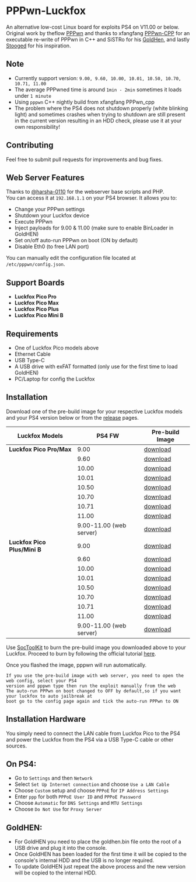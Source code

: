 # PPPwn-Luckfox

An alternative low-cost Linux board for exploits PS4 on V11.00 or below.<br>
Original work by theflow <a href=https://github.com/TheOfficialFloW/PPPwn>PPPwn</a> 
and thanks to xfangfang <a href=https://github.com/xfangfang/PPPwn_cpp>PPPwn-CPP</a> for an executable re-write of PPPwn in C++ and SiSTRo for his <a href=https://github.com/GoldHEN/GoldHEN>GoldHen</a>, and lastly <a href=https://github.com/stooged/PI-Pwn>Stooged</a> for his inspiration. <br>

## Note

- Currently support version: `9.00, 9.60, 10.00, 10.01, 10.50, 10.70, 10.71, 11.00`
- The average PPPwned time is around `1min - 2min` sometimes it loads under `1 minute`
- Using `pppwn` C++ nightly build from xfangfang PPPwn_cpp <be>
- The problem where the PS4 does not shutdown properly (white blinking light) and sometimes crashes when trying to shutdown are still present in the current version resulting in an HDD check, please use it at your own responsibility!

## Contributing
Feel free to submit pull requests for improvements and bug fixes.

## Web Server Features
Thanks to [@harsha-0110](https://github.com/harsha-0110) for the webserver base scripts and PHP.<br>
You can access it at `192.168.1.1` on your PS4 browser. It allows you to:

- Change your PPPwn settings
- Shutdown your Luckfox device
- Execute PPPwn
- Inject payloads for 9.00 & 11.00 (make sure to enable BinLoader in GoldHEN)
- Set on/off auto-run PPPwn on boot (ON by default)
- Disable Eth0 (to free LAN port)
  
You can manually edit the configuration file located at `/etc/pppwn/config.json`.

## Support Boards

- <b>Luckfox Pico Pro</b><br>
- <b>Luckfox Pico Max</b><br>
- <b>Luckfox Pico Plus</b><be>
- <b>Luckfox Pico Mini B</b><br>

## Requirements

- One of Luckfox Pico models above
- Ethernet Cable
- USB Type-C
- A USB drive with exFAT formatted (only use for the first time to load GoldHEN)
- PC/Laptop for config the Luckfox


## Installation

Download one of the pre-build image for your respective Luckfox models and your PS4 version below or from the [release](https://github.com/0x1iii1ii/PPPwn-Luckfox/releases) pages.<br>


| **Luckfox Models**             | **PS4 FW** | **Pre-build Image** 
| ----------------------------- | ---------- | ------------------- | 
| **Luckfox Pico Pro/Max**      | 9.00       | [download](https://github.com/0x1iii1ii/PPPwn-Luckfox/releases/download/1.2.5/pppwn_luckfox_v1.2.5_pro_max_image_FW_9.00.7z)        | 
|                               | 9.60       | [download](https://github.com/0x1iii1ii/PPPwn-Luckfox/releases/download/1.2.5/pppwn_luckfox_v1.2.5_pro_max_image_FW_9.60.7z)        |
|                               | 10.00      | [download](https://github.com/0x1iii1ii/PPPwn-Luckfox/releases/download/1.2.5/pppwn_luckfox_v1.2.5_pro_max_image_FW_10.00.7z)        |
|                               | 10.01      | [download](https://github.com/0x1iii1ii/PPPwn-Luckfox/releases/download/1.2.5/pppwn_luckfox_v1.2.5_pro_max_image_FW_10.01.7z)        |
|                               | 10.50      | [download](https://github.com/0x1iii1ii/PPPwn-Luckfox/releases/download/1.2.5/pppwn_luckfox_v1.2.5_pro_max_image_FW_10.50.7z)        |
|                               | 10.70      | [download](https://github.com/0x1iii1ii/PPPwn-Luckfox/releases/download/1.2.5/pppwn_luckfox_v1.2.5_pro_max_image_FW_10.70.7z)        |
|                               | 10.71      | [download](https://github.com/0x1iii1ii/PPPwn-Luckfox/releases/download/1.2.5/pppwn_luckfox_v1.2.5_pro_max_image_FW_10.71.7z)        |
|                               | 11.00      | [download](https://github.com/0x1iii1ii/PPPwn-Luckfox/releases/download/1.2.5/pppwn_luckfox_v1.2.5_pro_max_image_FW_11.00.7z)        |
|                               | 9.00-11.00 (web server) | [download](https://github.com/0x1iii1ii/PPPwn-Luckfox/releases/download/1.2.5/pppwn_luckfox_v1.2.5_pro_max_image_web_FW_9.00-11.00.7z)        |
| **Luckfox Pico Plus/Mini B**  | 9.00       | [download](https://github.com/0x1iii1ii/PPPwn-Luckfox/releases/download/1.2.5/pppwn_luckfox_v1.2.5_pico_plus_image_FW_9.00.7z)        |
|                               | 9.60       | [download](https://github.com/0x1iii1ii/PPPwn-Luckfox/releases/download/1.2.5/pppwn_luckfox_v1.2.5_pico_plus_image_FW_9.60.7z)        |
|                               | 10.00      | [download](https://github.com/0x1iii1ii/PPPwn-Luckfox/releases/download/1.2.5/pppwn_luckfox_v1.2.5_pico_plus_image_FW_10.00.7z)        |
|                               | 10.01      | [download](https://github.com/0x1iii1ii/PPPwn-Luckfox/releases/download/1.2.5/pppwn_luckfox_v1.2.5_pico_plus_image_FW_10.01.7z)        |
|                               | 10.50      | [download](https://github.com/0x1iii1ii/PPPwn-Luckfox/releases/download/1.2.5/pppwn_luckfox_v1.2.5_pico_plus_image_FW_10.50.7z)        |
|                               | 10.70      | [download](https://github.com/0x1iii1ii/PPPwn-Luckfox/releases/download/1.2.5/pppwn_luckfox_v1.2.5_pico_plus_image_FW_10.70.7z)        |
|                               | 10.71      | [download](https://github.com/0x1iii1ii/PPPwn-Luckfox/releases/download/1.2.5/pppwn_luckfox_v1.2.5_pico_plus_image_FW_10.71.7z)        |
|                               | 11.00      | [download](https://github.com/0x1iii1ii/PPPwn-Luckfox/releases/download/1.2.5/pppwn_luckfox_v1.2.5_pico_plus_image_FW_11.00.7z)        |
|                               | 9.00-11.00 (web server) | [download](https://github.com/0x1iii1ii/PPPwn-Luckfox/releases/download/1.2.5/pppwn_luckfox_v1.2.5_pico_plus_image_web_FW_9.00-11.00.7z)        |

Use [SocToolKit](https://drive.google.com/file/d/1ALo4G7rEaF1GNhUHINoYHT_RGWGddzYw) to burn the pre-build image you downloaded above to your Luckfox. Proceed to burn by following the official tutorial <a href=https://wiki.luckfox.com/Luckfox-Pico/Luckfox-Pico-RV1103/Luckfox-Pico-Flash-burn-image>here</a>.<be>

Once you flashed the image, pppwn will run automatically.<be>

```
If you use the pre-build image with web server, you need to open the web config, select your PS4 
version and pppwn type then run the exploit manually from the web
The auto-run PPPwn on boot changed to OFF by default,so if you want your luckfox to auto jailbreak at 
boot go to the config page again and tick the auto-run PPPwn to ON
```

## Installation Hardware

You simply need to connect the LAN cable from Luckfox Pico to the PS4 and power the Luckfox from the PS4 via a USB Type-C cable or other sources.

## On PS4:<br>

- Go to `Settings` and then `Network`<br>
- Select `Set Up Internet connection` and choose `Use a LAN Cable`<br>
- Choose `Custom` setup and choose `PPPoE` for `IP Address Settings`<br>
- Enter `ppp` for both `PPPoE User ID` and `PPPoE Password`<br>
- Choose `Automatic` for `DNS Settings` and `MTU Settings`<br>
- Choose `Do Not Use` for `Proxy Server`<br>
  
## GoldHEN:<br>

- For GoldHEN you need to place the goldhen.bin file onto the root of a USB drive and plug it into the console.<br>
- Once GoldHEN has been loaded for the first time it will be copied to the console's internal HDD and the USB is no longer required.<br>
- To update GoldHEN just repeat the above process and the new version will be copied to the internal HDD. <be>
